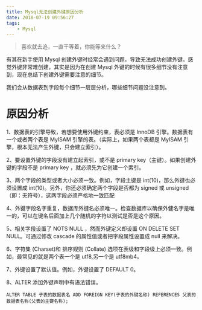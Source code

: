 ```yaml
---
title: Mysql无法创建外键原因分析
date: 2018-07-19 09:56:27
tags: 
    - Mysql
---
```


> 喜欢就去追，一直干等着，你能等来什么？

有其在新手使用 Mysql 创建外键时经常会遇到问题，导致无法成功创建外键。感觉外键非常难创建，其实是因为在创建 Mysql 外键的时候有很多细节没有注意到，现在总结下创建外键需要注意的细节。

<!-- more -->

我们会从数据表到字段每个细节一层层分析，哪些细节问题没注意到。

# 原因分析

1、数据表的引擎导致，若想要使用外键约束，表必须是 InnoDB 引擎。数据表有一个或者两个表是 MyISAM 引擎的表。（实际上，如果两个表都是 MyISAM 引擎，根本无法产生外键，只会建立索引）。

2、要设置外键的字段没有建立起索引，或不是 primary key（主键）。如果创建外键的字段不是 primary key ，就必须先为它创建一个索引。

3、两个字段的类型或者大小必须一致。例如，字段主键是 int(10)，那么外键也必须设置成 int(10)。另外，你还必须确定两个字段是否都为 signed 或 unsigned（即：无符号），这两字段必须严格地一致匹配

4、外键字段名字重复，数据库外键名必须唯一。检查数据库以确保外健名字是唯一的，可以在键名后面加上几个随机的字符以测试是否是这个原因。

5、相关字段设置了 NOTS NULL ，然而外键定义却设置 ON DELETE SET NULL。可通过修改 cascade 的属性值或者把字段属性设置成 null 来解决。

6、字符集 (Charset)和 排序规则 (Collate) 选项在表级和字段级上必须一致。例如，最常见的就是两个表一个是 utf8,另一个是 utf8mb4。

7、外键设置了默认值。例如，外键设置了 DEFAULT 0。

8、ALTER 添加外键声明中有语法错误。

`ALTER TABLE 子表的数据表名 ADD FOREIGN KEY(子表的外键名称) REFERENCES 父表的数据表名称(父表的主键名称);`